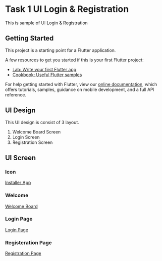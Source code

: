 # Task 1 UI Login & Registration

This is sample of UI Login & Registration

## Getting Started

This project is a starting point for a Flutter application.

A few resources to get you started if this is your first Flutter project:

- [Lab: Write your first Flutter app](https://flutter.dev/docs/get-started/codelab)
- [Cookbook: Useful Flutter samples](https://flutter.dev/docs/cookbook)

For help getting started with Flutter, view our
[online documentation](https://flutter.dev/docs), which offers tutorials,
samples, guidance on mobile development, and a full API reference.

## UI Design

This UI design is consist of 3 layout.

1. Welcome Board Screen
2. Login Screen
3. Registration Screen

## UI Screen

### Icon

[Installer App](https://scontent-sin6-3.xx.fbcdn.net/v/t1.6435-9/171655372_10222433638607162_209066085366015765_n.jpg?_nc_cat=104&ccb=1-3&_nc_sid=730e14&_nc_eui2=AeERSVp78y_TUZ5DWxO0Sbnz09hbUoG6tLTT2FtSgbq0tARHDZV6HQG0_kvmuC5clRo&_nc_ohc=yCVQimz0x24AX_kgvt9&_nc_ht=scontent-sin6-3.xx&oh=23c43975679bc07a1cbea09dae9ae6f5&oe=60999331)

### Welcome

[Welcome Board](https://scontent-sin6-2.xx.fbcdn.net/v/t1.6435-9/172496232_10222433637927145_2826456780560911740_n.jpg?_nc_cat=102&ccb=1-3&_nc_sid=730e14&_nc_eui2=AeGdFZc8T2gQtMbK6ujsrLg1Hc2T9N1H1nEdzZP03UfWca4SnDTeEtHBQTS2-Gh6nlg&_nc_ohc=Ld-2DNV0iiUAX_zRTZr&_nc_ht=scontent-sin6-2.xx&oh=ee1442fe679849b1cfd6d51ac8900400&oe=6099C2F0)

### Login Page

[Login Page](https://scontent-sin6-1.xx.fbcdn.net/v/t1.6435-9/172280091_10222433638007147_3504869195112257209_n.jpg?_nc_cat=100&ccb=1-3&_nc_sid=730e14&_nc_eui2=AeFFZoUmWPWg7v_nMejFJxFCuQIDsJEFUAy5AgOwkQVQDKWOv_0m_nsJr7X8BTlFUJE&_nc_ohc=if9paAKrv2UAX-7YZRR&_nc_ht=scontent-sin6-1.xx&oh=647da0bc96c211af12d5ecd0e1168a6c&oe=6097C851)

### Registeration Page

[Registration Page](https://scontent-sin6-3.xx.fbcdn.net/v/t1.6435-9/172967108_10222433638087149_6115903045986117531_n.jpg?_nc_cat=106&ccb=1-3&_nc_sid=730e14&_nc_eui2=AeHmfBW_IlooEpOBVFoEbhA3KDxrz0Y4Y2YoPGvPRjhjZl7KRRuLk_f9Xt0287BbdtI&_nc_ohc=-4LNJd3PdSAAX_UAv7v&_nc_ht=scontent-sin6-3.xx&oh=4287202e843ce1e72a912c144b83fb0d&oe=6099C431)
